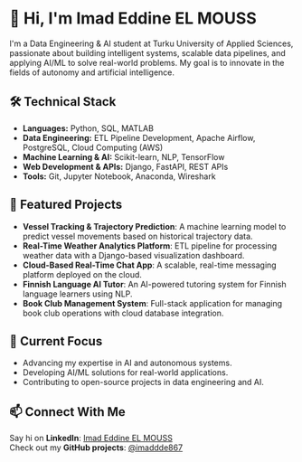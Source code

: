 # 👋 Hi, I'm Imad Eddine EL MOUSS  

I'm a Data Engineering & AI student at Turku University of Applied Sciences, passionate about building intelligent systems, scalable data pipelines, and applying AI/ML to solve real-world problems. My goal is to innovate in the fields of autonomy and artificial intelligence.  

## 🛠 Technical Stack  
- **Languages:** Python, SQL, MATLAB  
- **Data Engineering:** ETL Pipeline Development, Apache Airflow, PostgreSQL, Cloud Computing (AWS)  
- **Machine Learning & AI:** Scikit-learn, NLP, TensorFlow  
- **Web Development & APIs:** Django, FastAPI, REST APIs  
- **Tools:** Git, Jupyter Notebook, Anaconda, Wireshark  

## 🚀 Featured Projects  
- **Vessel Tracking & Trajectory Prediction**: A machine learning model to predict vessel movements based on historical trajectory data.  
- **Real-Time Weather Analytics Platform**: ETL pipeline for processing weather data with a Django-based visualization dashboard.  
- **Cloud-Based Real-Time Chat App**: A scalable, real-time messaging platform deployed on the cloud.  
- **Finnish Language AI Tutor**: An AI-powered tutoring system for Finnish language learners using NLP.  
- **Book Club Management System**: Full-stack application for managing book club operations with cloud database integration.  

## 🎯 Current Focus  
- Advancing my expertise in AI and autonomous systems.  
- Developing AI/ML solutions for real-world applications.  
- Contributing to open-source projects in data engineering and AI.  

## 📫 Connect With Me  
Say hi on **LinkedIn**: [Imad Eddine EL MOUSS](https://www.linkedin.com/in/imad-eddine-el-mouss-986741262/)  
Check out my **GitHub projects**: [@imaddde867](https://github.com/imaddde867)  
